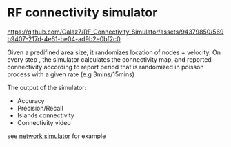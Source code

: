 # RF connectivity simulator


https://github.com/Galaz7/RF_Connectivity_Simulator/assets/94379850/569b9407-217d-4e61-be04-ad9b2e0bf2c0



Given a predifined area size, it randomizes location of nodes + velocity.
On every step , the simulator calculates the connectivity map, and reported connectivity according to report period that is randomized in poisson process with a given rate (e.g 3mins/15mins)

The output of the simulator:
- Accuracy
- Precision/Recall
- Islands connectivity
- Connectivity video

see [network simulator](notebooks/network_simulator.ipynb) for example



